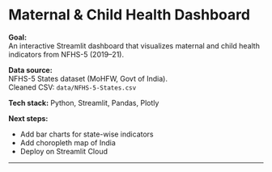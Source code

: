 # Maternal & Child Health Dashboard

**Goal:**  
An interactive Streamlit dashboard that visualizes maternal and child health indicators from NFHS-5 (2019–21).

**Data source:**  
NFHS-5 States dataset (MoHFW, Govt of India).  
Cleaned CSV: `data/NFHS-5-States.csv`

**Tech stack:** Python, Streamlit, Pandas, Plotly

**Next steps:**  
- Add bar charts for state-wise indicators  
- Add choropleth map of India  
- Deploy on Streamlit Cloud

---
